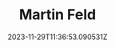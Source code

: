 ---
title: "Martin Feld"
category: "IndieWeb & Personal Blogs"
site_url: https://loungeruminator.net
feed_url: https://loungeruminator.net/feed/
date: 2023-11-29T11:36:53.090531Z
domain: loungeruminator.net

---